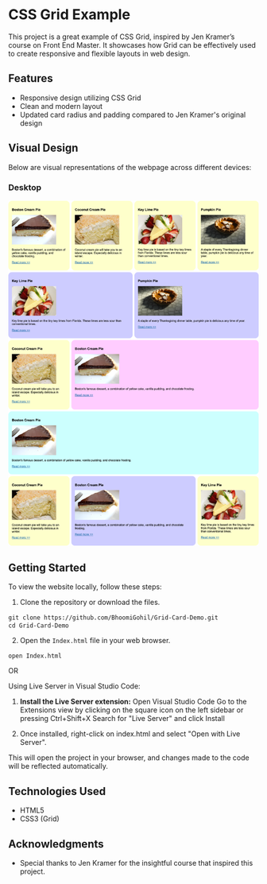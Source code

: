 # CSS Grid Example

This project is a great example of CSS Grid, inspired by Jen Kramer’s course on Front End Master. It showcases how Grid can be effectively used to create responsive and flexible layouts in web design.

## Features

- Responsive design utilizing CSS Grid
- Clean and modern layout
- Updated card radius and padding compared to Jen Kramer's original design

## Visual Design

Below are visual representations of the webpage across different devices:

### Desktop

![Desktop View](desktop.png)

## Getting Started

To view the website locally, follow these steps:

1. Clone the repository or download the files.

```
git clone https://github.com/BhoomiGohil/Grid-Card-Demo.git
cd Grid-Card-Demo
```

2. Open the `Index.html` file in your web browser.

```
open Index.html
```

OR

Using Live Server in Visual Studio Code:

1. **Install the Live Server extension:**
   Open Visual Studio Code Go to the Extensions view by clicking on the square icon on the left sidebar or pressing Ctrl+Shift+X Search for "Live Server" and click Install

2. Once installed, right-click on index.html and select "Open with Live Server".

This will open the project in your browser, and changes made to the code will be reflected automatically.

## Technologies Used

- HTML5
- CSS3 (Grid)

## Acknowledgments

- Special thanks to Jen Kramer for the insightful course that inspired this project.
